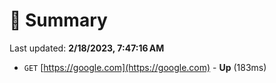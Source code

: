 # 📖 Summary
Last updated: **2/18/2023, 7:47:16 AM**

- `GET` [https://google.com](https://google.com) - **Up** (183ms)
